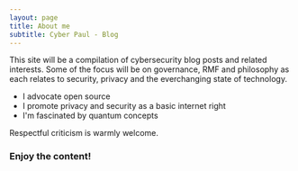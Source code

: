 ```yaml
---
layout: page
title: About me
subtitle: Cyber Paul - Blog
---
```


This site will be a compilation of cybersecurity blog posts and related interests. Some of the focus will be on governance, RMF and philosophy as each relates to security, privacy and the everchanging state of technology.

- I advocate open source
- I promote privacy and security as a basic internet right
- I'm fascinated by quantum concepts

Respectful criticism is warmly welcome.

### Enjoy the content!
